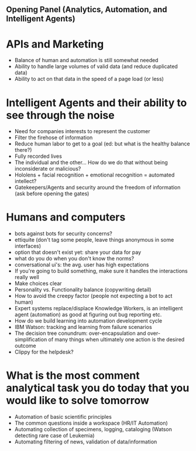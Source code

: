 Opening Panel (Analytics, Automation, and Intelligent Agents)
-------------------------------------------------------------

APIs and Marketing
==================

  * Balance of human and automation is still somewhat needed
  * Ability to handle large volumes of valid data (and reduce duplicated data)
  * Ability to act on that data in the speed of a page load (or less)

Intelligent Agents and their ability to see through the noise
=============================================================

  * Need for companies interests to represent the customer
  * Filter the firehose of information
  * Reduce human labor to get to a goal (ed: but what is the healthy balance there?)
  * Fully recorded lives
  * The individual and the other... How do we do that without being inconsiderate or malicious?
  * Hololens + facial recognition + emotional recognition = automated intellect?
  * Gatekeepers/Agents and security around the freedom of information (ask before opening the gates)

Humans and computers
====================

  * bots against bots for security concerns?
  * ettiquite (don't tag some people, leave things anonymous in some interfaces)
  * option that doesn't exist yet: share your data for pay
  * what do you do when you don't know the norms?
  * conversational ui's: the avg. user has high expectations
  * If you're going to build something, make sure it handles the interactions really well
  * Make choices clear
  * Personality vs. Functionality balance (copywriting detail)
  * How to avoid the creepy factor (people not expecting a bot to act human)
  * Expert systems replace/displace Knowledge Workers, is an intelligent agent (automation) as good at figuring out bug reporting etc.
  * How do we build learning into automation development cycle
  * IBM Watson: tracking and learning from failure scenarios
  * The decision tree conundrum: over-encapsulation and over-simplification of many things when ultimately one action is the desired outcome
  * Clippy for the helpdesk?

What is the most comment analytical task you do today that you would like to solve tomorrow
===========================================================================================

  * Automation of basic scientific principles
  * The common questions inside a workspace (HR/IT Automation)
  * Automating collection of specimens, logging, cataloging (Watson detecting rare case of Leukemia)
  * Automating filtering of news, validation of data/information
